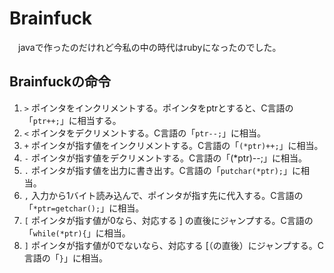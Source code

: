 # Brainfuck  
　javaで作ったのだけれど今私の中の時代はrubyになったのでした。 
## Brainfuckの命令
1. `>` ポインタをインクリメントする。ポインタをptrとすると、C言語の「`ptr++;`」に相当する。  
1. `<` ポインタをデクリメントする。C言語の「`ptr--;`」に相当。
1. `+` ポインタが指す値をインクリメントする。C言語の「`(*ptr)++;`」に相当。
1. `-` ポインタが指す値をデクリメントする。C言語の「(*ptr)--;」に相当。
1. `.` ポインタが指す値を出力に書き出す。C言語の「`putchar(*ptr);`」に相当。
1. `,` 入力から1バイト読み込んで、ポインタが指す先に代入する。C言語の「`*ptr=getchar();`」に相当。
1. `[` ポインタが指す値が0なら、対応する ] の直後にジャンプする。C言語の「`while(*ptr){`」に相当。
1. `]` ポインタが指す値が0でないなら、対応する [（の直後）にジャンプする。C言語の「`}`」に相当。
